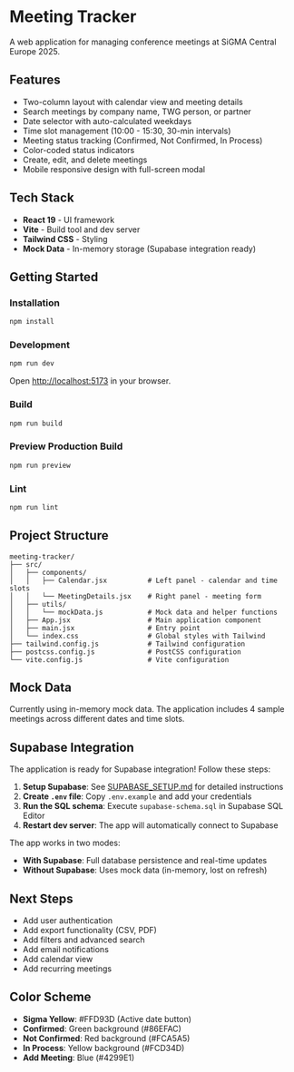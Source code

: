 # Meeting Tracker

A web application for managing conference meetings at SiGMA Central Europe 2025.

## Features

- Two-column layout with calendar view and meeting details
- Search meetings by company name, TWG person, or partner
- Date selector with auto-calculated weekdays
- Time slot management (10:00 - 15:30, 30-min intervals)
- Meeting status tracking (Confirmed, Not Confirmed, In Process)
- Color-coded status indicators
- Create, edit, and delete meetings
- Mobile responsive design with full-screen modal

## Tech Stack

- **React 19** - UI framework
- **Vite** - Build tool and dev server
- **Tailwind CSS** - Styling
- **Mock Data** - In-memory storage (Supabase integration ready)

## Getting Started

### Installation

```bash
npm install
```

### Development

```bash
npm run dev
```

Open [http://localhost:5173](http://localhost:5173) in your browser.

### Build

```bash
npm run build
```

### Preview Production Build

```bash
npm run preview
```

### Lint

```bash
npm run lint
```

## Project Structure

```
meeting-tracker/
├── src/
│   ├── components/
│   │   ├── Calendar.jsx          # Left panel - calendar and time slots
│   │   └── MeetingDetails.jsx    # Right panel - meeting form
│   ├── utils/
│   │   └── mockData.js           # Mock data and helper functions
│   ├── App.jsx                   # Main application component
│   ├── main.jsx                  # Entry point
│   └── index.css                 # Global styles with Tailwind
├── tailwind.config.js            # Tailwind configuration
├── postcss.config.js             # PostCSS configuration
└── vite.config.js                # Vite configuration
```

## Mock Data

Currently using in-memory mock data. The application includes 4 sample meetings across different dates and time slots.

## Supabase Integration

The application is ready for Supabase integration! Follow these steps:

1. **Setup Supabase**: See [SUPABASE_SETUP.md](./SUPABASE_SETUP.md) for detailed instructions
2. **Create `.env` file**: Copy `.env.example` and add your credentials
3. **Run the SQL schema**: Execute `supabase-schema.sql` in Supabase SQL Editor
4. **Restart dev server**: The app will automatically connect to Supabase

The app works in two modes:
- **With Supabase**: Full database persistence and real-time updates
- **Without Supabase**: Uses mock data (in-memory, lost on refresh)

## Next Steps

- Add user authentication
- Add export functionality (CSV, PDF)
- Add filters and advanced search
- Add email notifications
- Add calendar view
- Add recurring meetings

## Color Scheme

- **Sigma Yellow**: #FFD93D (Active date button)
- **Confirmed**: Green background (#86EFAC)
- **Not Confirmed**: Red background (#FCA5A5)
- **In Process**: Yellow background (#FCD34D)
- **Add Meeting**: Blue (#4299E1)

